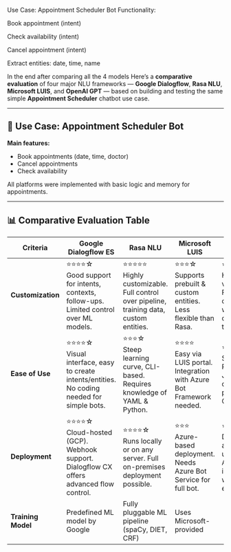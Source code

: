 Use Case: Appointment Scheduler Bot Functionality:

Book appointment (intent)

Check availability (intent)

Cancel appointment (intent)

Extract entities: date, time, name

In the end after comparing all the 4 models 
Here’s a **comparative evaluation** of four major NLU frameworks — **Google Dialogflow**, **Rasa NLU**, **Microsoft LUIS**, and **OpenAI GPT** — based on building and testing the same simple **Appointment Scheduler** chatbot use case.

---

## 🏥 Use Case: Appointment Scheduler Bot

**Main features:**
- Book appointments (date, time, doctor)
- Cancel appointments
- Check availability

All platforms were implemented with basic logic and memory for appointments.

---

## 📊 Comparative Evaluation Table

| **Criteria**        | **Google Dialogflow ES**             | **Rasa NLU**                             | **Microsoft LUIS**                        | **OpenAI GPT**                            |
|---------------------|--------------------------------------|------------------------------------------|-------------------------------------------|--------------------------------------------|
| **Customization**   | ⭐⭐⭐⭐☆<br>Good support for intents, contexts, follow-ups. Limited control over ML models. | ⭐⭐⭐⭐⭐<br>Highly customizable. Full control over pipeline, training data, custom entities. | ⭐⭐⭐☆<br>Supports prebuilt & custom entities. Less flexible than Rasa. | ⭐⭐⭐⭐☆<br>Highly flexible via prompts. Few constraints, works for open-domain too. |
| **Ease of Use**     | ⭐⭐⭐⭐☆<br>Visual interface, easy to create intents/entities. No coding needed for simple bots. | ⭐⭐⭐☆<br>Steep learning curve, CLI-based. Requires knowledge of YAML & Python. | ⭐⭐⭐⭐<br>Easy via LUIS portal. Integration with Azure Bot Framework needed. | ⭐⭐⭐⭐☆<br>Simple with Python SDK. Just write conversational prompts. No GUI required. |
| **Deployment**      | ⭐⭐⭐⭐☆<br>Cloud-hosted (GCP). Webhook support. Dialogflow CX offers advanced flow control. | ⭐⭐⭐⭐☆<br>Runs locally or on any server. Full on-premises deployment possible. | ⭐⭐⭐<br>Azure-based deployment. Needs Azure Bot Service for full bot. | ⭐⭐⭐⭐☆<br>Deploy anywhere using OpenAI API. Can integrate with web/mobile easily. |
| **Training Model**  | Predefined ML model by Google        | Fully pluggable ML pipeline (spaCy, DIET, CRF) | Uses Microsoft-provided
